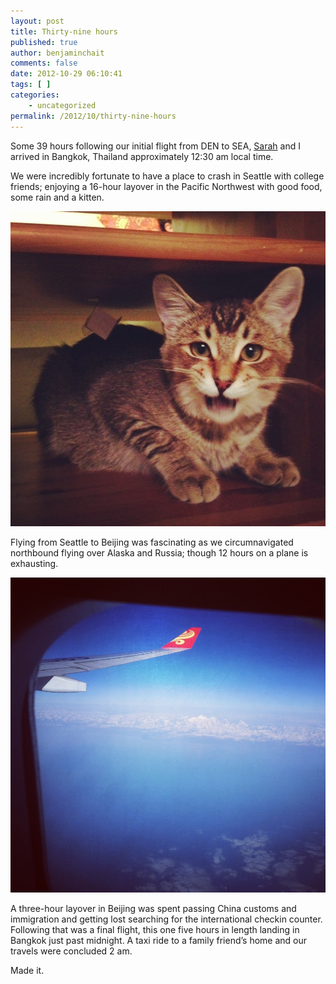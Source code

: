 ```yaml
---
layout: post
title: Thirty-nine hours
published: true
author: benjaminchait
comments: false
date: 2012-10-29 06:10:41
tags: [ ]
categories:
    - uncategorized
permalink: /2012/10/thirty-nine-hours
---
```

Some 39 hours following our initial flight from DEN to SEA, [Sarah][1] and I arrived in Bangkok, Thailand approximately 12:30 am local time.

We were incredibly fortunate to have a place to crash in Seattle with college friends; enjoying a 16-hour layover in the Pacific Northwest with good food, some rain and a kitten.


![Seattle kitten][2]

Flying from Seattle to Beijing was fascinating as we circumnavigated northbound flying over Alaska and Russia; though 12 hours on a plane is exhausting.


![Alaskan mountains][3]

A three-hour layover in Beijing was spent passing China customs and immigration and getting lost searching for the international checkin counter. Following that was a final flight, this one five hours in length landing in Bangkok just past midnight. A taxi ride to a family friend&#8217;s home and our travels were concluded 2 am.

Made it.

 [1]: http://smeilen.com
 [2]: /wp-content/uploads/media/img/2012/10/thirty-nine-hours/IMG_5353.JPG
 [3]: /wp-content/uploads/media/img/2012/10/thirty-nine-hours/IMG_5366.JPG
